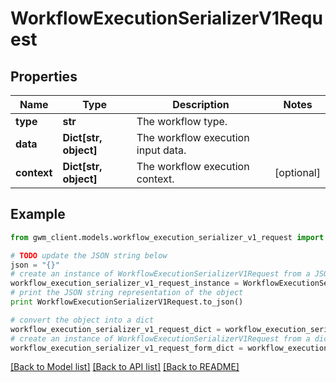 # WorkflowExecutionSerializerV1Request


## Properties
Name | Type | Description | Notes
------------ | ------------- | ------------- | -------------
**type** | **str** | The workflow type. | 
**data** | **Dict[str, object]** | The workflow execution input data. | 
**context** | **Dict[str, object]** | The workflow execution context. | [optional] 

## Example

```python
from gwm_client.models.workflow_execution_serializer_v1_request import WorkflowExecutionSerializerV1Request

# TODO update the JSON string below
json = "{}"
# create an instance of WorkflowExecutionSerializerV1Request from a JSON string
workflow_execution_serializer_v1_request_instance = WorkflowExecutionSerializerV1Request.from_json(json)
# print the JSON string representation of the object
print WorkflowExecutionSerializerV1Request.to_json()

# convert the object into a dict
workflow_execution_serializer_v1_request_dict = workflow_execution_serializer_v1_request_instance.to_dict()
# create an instance of WorkflowExecutionSerializerV1Request from a dict
workflow_execution_serializer_v1_request_form_dict = workflow_execution_serializer_v1_request.from_dict(workflow_execution_serializer_v1_request_dict)
```
[[Back to Model list]](../README.md#documentation-for-models) [[Back to API list]](../README.md#documentation-for-api-endpoints) [[Back to README]](../README.md)


